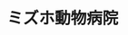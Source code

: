 ---
title: ミズホ動物病院
description: 泉南市樽井に父が開業した病院を2017年に継承しました。１つの病気に対しても様々な治療アプローチがあるため、新しい情報がないかチェックするようにしています。地域に根差した病院となれるよう頑張ります。
city: 泉南市
info:
  director: 山本 卓矢
  open: 1985年頃
  animals: 犬・猫・鳥・うさぎ・フェレット
  features: 再生医療導入
  staff: 獣医師数2名、看護師3名、その他3名
contact:
  address: 〒590-0521　大阪府泉南市樽井2-16-5
  tel: 072-482-6644
  fax: 072-482-6604
  mail: ah_mizuho@yahoo.co.jp
recruit:
  date: May 12, 2020 4:35 PM
---
